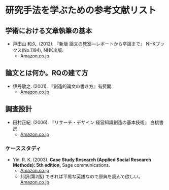 # 研究手法を学ぶための参考文献リスト
## 学術における文章執筆の基本
- 戸田山 和久. (2012). 『新版 論文の教室―レポートから卒論まで』 NHKブックス(No.1194), NHK出版.
  - [Amazon.co.jp](http://www.amazon.co.jp/dp/4140911948/)

## 論文とは何か。RQの建て方
- 伊丹敬之. (2001). 『創造的論文の書き方』有斐閣.
  - [Amazon.co.jp](http://www.amazon.co.jp/exec/obidos/ASIN/4641076499/)


## 調査設計
- 田村正紀. (2006). 『リサーチ・デザイン 経営知識創造の基本技術』 白桃書房.
  - [Amazon.co.jp](http://www.amazon.co.jp/exec/obidos/ASIN/4561264574/)

### ケーススタディ
- Yin, R. K. (2003). __Case Study Research (Applied Social Research Methods): 5th edition,__ Sage communications.
  - [Amazon.co.jp](https://www.amazon.co.jp/dp/1452242569/) 
  - 邦訳(第2版) できれば平易な英語なので原典を読んで欲しい。 [Amazon.co.jp](https://www.amazon.co.jp/dp/4805109777/)
